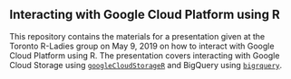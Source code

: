 ## Interacting with Google Cloud Platform using R

This repository contains the materials for a presentation given at the Toronto R-Ladies group on May 9, 2019 on how to interact with Google Cloud Platform using R. The presentation covers interacting with Google Cloud Storage using [`googleCloudStorageR`](https://github.com/cloudyr/googleCloudStorageR) and BigQuery using [`bigrquery`](https://github.com/r-dbi/bigrquery).

